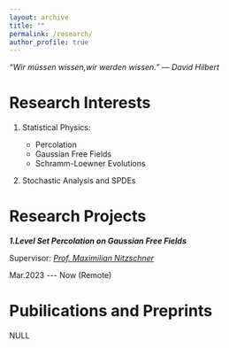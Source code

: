 ```yaml
---
layout: archive
title: ""
permalink: /research/
author_profile: true
---
```


*“Wir müssen wissen,wir werden wissen.” ― David Hilbert*

Research Interests
===

1. Statistical Physics:
   - Percolation
   - Gaussian Free Fields
   - Schramm-Loewner Evolutions
   
2. Stochastic Analysis and SPDEs

Research Projects
===

***1.Level Set Percolation on Gaussian Free Fields***

Supervisor: *[Prof. Maximilian Nitzschner](https://cims.nyu.edu/~mn2977)*

Mar.2023 --- Now (Remote)

Pubilications and Preprints
===
NULL
